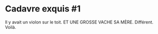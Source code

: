 # Cadavre exquis #1

Il y avait un violon sur le toit.
ET UNE GROSSE VACHE SA MÈRE.
Différent.
Voilà.
